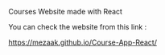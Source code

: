 Courses Website made with React



You can check the website from this link :

https://mezaak.github.io/Course-App-React/
